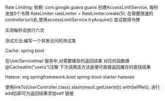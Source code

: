 Rate Limiting:
依赖:
	<groupId>com.google.guava</groupId>
	<artifactId>guava</artifactId>
创建AccessLimitService,
每秒发放5个令牌		RateLimiter rateLimiter = RateLimiter.create(5);
在需要限速的controller(url)处,使用accessLimitService.tryAcquire() 尝试取得令牌

实测每秒会放行六次

测试方法:编写一个并发访问的测试类

Cache:
spring boot

在UserServiceImpl 服务中,对需要缓存的返回结果 对应的函数做@Cacheable("users")注解
下次调用该方法是便可直接返回缓存的查找结果



Hateos:
<groupId>org.springframework.boot</groupId>
 <artifactId>spring-boot-starter-hateoas</artifactId>
 
 使用linkTo(UserController.class).slash(result.getUserId()).withSelfRel();
 进行add后即可为返回结果添加self 链接
 
